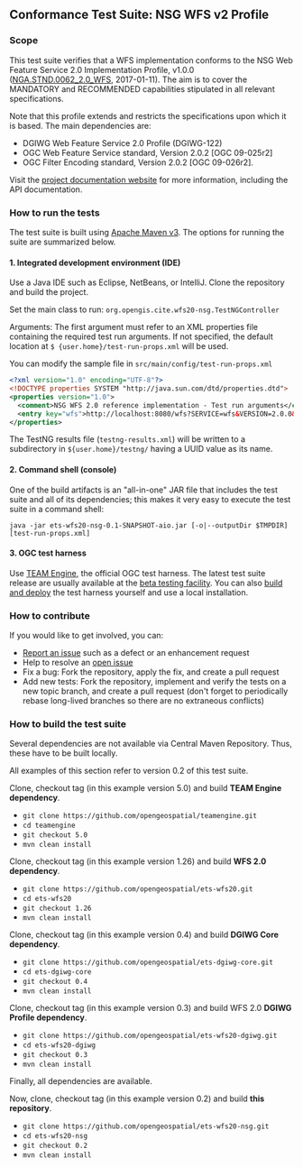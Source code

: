 ## Conformance Test Suite: NSG WFS v2 Profile

### Scope

This test suite verifies that a WFS implementation conforms to the NSG Web Feature Service 
2.0 Implementation Profile, v1.0.0 ([NGA.STND.0062_2.0_WFS](https://nsgreg.nga.mil/doc/view?i=4283), 
2017-01-11). The aim is to cover the MANDATORY and RECOMMENDED capabilities stipulated in 
all relevant specifications.

Note that this profile extends and restricts the specifications upon which it is based. The 
main dependencies are:

* DGIWG Web Feature Service 2.0 Profile (DGIWG-122)
* OGC Web Feature Service standard, Version 2.0.2 [OGC 09-025r2]
* OGC Filter Encoding standard, Version 2.0.2 [OGC 09-026r2].

Visit the [project documentation website](http://opengeospatial.github.io/ets-wfs20-nsg/) 
for more information, including the API documentation.

### How to run the tests
The test suite is built using [Apache Maven v3](https://maven.apache.org/). The options 
for running the suite are summarized below.

#### 1. Integrated development environment (IDE)

Use a Java IDE such as Eclipse, NetBeans, or IntelliJ. Clone the repository and build the project.

Set the main class to run: `org.opengis.cite.wfs20-nsg.TestNGController`

Arguments: The first argument must refer to an XML properties file containing the 
required test run arguments. If not specified, the default location at `$
{user.home}/test-run-props.xml` will be used.
   
You can modify the sample file in `src/main/config/test-run-props.xml`

```xml
<?xml version="1.0" encoding="UTF-8"?>
<!DOCTYPE properties SYSTEM "http://java.sun.com/dtd/properties.dtd">
<properties version="1.0">
  <comment>NSG WFS 2.0 reference implementation - Test run arguments</comment>
  <entry key="wfs">http://localhost:8080/wfs?SERVICE=wfs&VERSION=2.0.0&REQUEST=GetCapabilities</entry>
</properties>
```

The TestNG results file (`testng-results.xml`) will be written to a subdirectory
in `${user.home}/testng/` having a UUID value as its name.

#### 2. Command shell (console)

One of the build artifacts is an "all-in-one" JAR file that includes the test 
suite and all of its dependencies; this makes it very easy to execute the test 
suite in a command shell:

`java -jar ets-wfs20-nsg-0.1-SNAPSHOT-aio.jar [-o|--outputDir $TMPDIR] [test-run-props.xml]`

#### 3. OGC test harness

Use [TEAM Engine](https://github.com/opengeospatial/teamengine), the official OGC test harness.
The latest test suite release are usually available at the [beta testing facility](http://cite.opengeospatial.org/te2/). 
You can also [build and deploy](https://github.com/opengeospatial/teamengine) the test 
harness yourself and use a local installation.

### How to contribute

If you would like to get involved, you can:

* [Report an issue](https://github.com/opengeospatial/ets-cat30/issues) such as a defect or 
an enhancement request
* Help to resolve an [open issue](https://github.com/opengeospatial/ets-cat30/issues?q=is%3Aopen)
* Fix a bug: Fork the repository, apply the fix, and create a pull request
* Add new tests: Fork the repository, implement and verify the tests on a new topic branch, 
and create a pull request (don't forget to periodically rebase long-lived branches so 
there are no extraneous conflicts)

### How to build the test suite

Several dependencies are not available via Central Maven Repository. Thus, these have to be built locally.

All examples of this section refer to version 0.2 of this test suite.

Clone, checkout tag (in this example version 5.0) and build **TEAM Engine dependency**.
* ```git clone https://github.com/opengeospatial/teamengine.git```
* ```cd teamengine```
* ```git checkout 5.0```
* ```mvn clean install```

Clone, checkout tag (in this example version 1.26) and build **WFS 2.0 dependency**.
* ```git clone https://github.com/opengeospatial/ets-wfs20.git```
* ```cd ets-wfs20```
* ```git checkout 1.26```
* ```mvn clean install```

Clone, checkout tag (in this example version 0.4) and build **DGIWG Core dependency**.
* ```git clone https://github.com/opengeospatial/ets-dgiwg-core.git```
* ```cd ets-dgiwg-core```
* ```git checkout 0.4```
* ```mvn clean install```

Clone, checkout tag (in this example version 0.3) and build WFS 2.0 **DGIWG Profile dependency**.
* ```git clone https://github.com/opengeospatial/ets-wfs20-dgiwg.git```
* ```cd ets-wfs20-dgiwg```
* ```git checkout 0.3```
* ```mvn clean install```

Finally, all dependencies are available.

Now, clone, checkout tag (in this example version 0.2) and build **this repository**.
* ```git clone https://github.com/opengeospatial/ets-wfs20-nsg.git```
* ```cd ets-wfs20-nsg```
* ```git checkout 0.2```
* ```mvn clean install```
